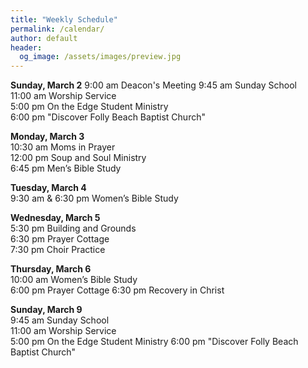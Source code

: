 ```yaml
---
title: "Weekly Schedule"
permalink: /calendar/
author: default
header:
  og_image: /assets/images/preview.jpg
---
```


<!--
**Example Day**
[10:00 am] Two Spaces At The End Of The Line ->
-->
**Sunday, March 2**
 9:00 am Deacon's Meeting
 9:45 am Sunday School  
11:00 am Worship Service  
 5:00 pm On the Edge Student Ministry  
 6:00 pm "Discover Folly Beach Baptist Church"    

**Monday, March 3**  
10:30 am  Moms in Prayer  
12:00 pm  Soup and Soul Ministry  
 6:45 pm  Men’s Bible Study  

**Tuesday, March 4**  
 9:30 am & 6:30 pm Women’s Bible Study  

**Wednesday, March 5**  
 5:30 pm Building and Grounds  
 6:30 pm Prayer Cottage  
 7:30 pm Choir Practice

**Thursday, March 6**  
10:00 am Women’s Bible Study  
 6:00 pm Prayer Cottage
 6:30 pm Recovery in Christ  

**Sunday, March 9**  
 9:45 am Sunday School  
11:00 am Worship Service  
 5:00 pm  On the Edge Student Ministry
 6:00 pm "Discover Folly Beach Baptist Church"

<!--

# Special Events

**Movie Night**
"The Jesus Revolution"
Sunday, June 23 at 6:00 pm
_Free admission, popcorn, and drinks_

![Jesus Revolution](/assets/images/jesus_revolution.png)

-->
